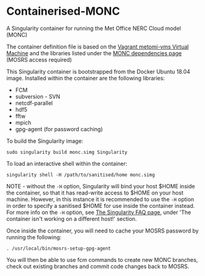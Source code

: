 # Containerised-MONC
A Singularity container for running the Met Office NERC Cloud model (MONC)

The container definition file is based on the [Vagrant metomi-vms Virtual Machine](https://github.com/metomi/metomi-vms) and the libraries listed under the [MONC dependencies page](https://code.metoffice.gov.uk/trac/monc/wiki/MoncDoc/MoncUserguide/MoncDependencies) (MOSRS access required)

This Singularity container is bootstrapped from the Docker Ubuntu 18.04 image. Installed within the container are the following libraries:

   * FCM
   * subversion - SVN
   * netcdf-parallel
   * hdf5
   * fftw
   * mpich
   * gpg-agent (for password caching) 
   
To build the Singularity image:

`sudo singularity build monc.simg Singularity`

To load an interactive shell within the container:

`singularity shell -H /path/to/sanitised/home monc.simg`

NOTE - without the `-H` option, Singularity will bind your host $HOME inside the container, so that it has read-write access to $HOME on your host machine. However, in this instance it is recommended to use the `-H` option in order to specify a sanitised $HOME for use inside the container instead. For more info on the `-H` option, see [The Singularity FAQ page](https://singularity.lbl.gov/faq), under 'The container isn't working on a different host!' section.

Once inside the container, you will need to cache your MOSRS password by running the following:

`. /usr/local/bin/mosrs-setup-gpg-agent`

You will then be able to use fcm commands to create new MONC branches, check out existing branches and commit code changes back to MOSRS.

